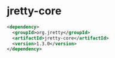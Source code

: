 # jretty-core
```xml
<dependency>
  <groupId>org.jretty</groupId>
  <artifactId>jretty-core</artifactId>
  <version>1.3.0</version>
</dependency>
```
